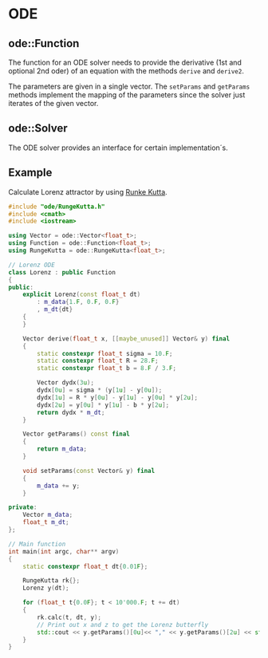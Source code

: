# ODE

## ode::Function

The function for an ODE solver needs to provide the derivative (1st and optional 2nd oder) of an equation with the methods `derive` and `derive2`.

The parameters are given in a single vector. The `setParams` and `getParams` methods implement the mapping of the parameters since the solver just iterates of the given vector.

## ode::Solver

The ODE solver provides an interface for certain implementation´s.

## Example

Calculate Lorenz attractor by using [Runke Kutta](ode/RungeKutta.h).

```cpp
#include "ode/RungeKutta.h"
#include <cmath>
#include <iostream>

using Vector = ode::Vector<float_t>;
using Function = ode::Function<float_t>;
using RungeKutta = ode::RungeKutta<float_t>;

// Lorenz ODE
class Lorenz : public Function
{
public:
    explicit Lorenz(const float_t dt)
        : m_data{1.F, 0.F, 0.F}
        , m_dt{dt}
    {
    }

    Vector derive(float_t x, [[maybe_unused]] Vector& y) final
    {
        static constexpr float_t sigma = 10.F;
        static constexpr float_t R = 28.F;
        static constexpr float_t b = 8.F / 3.F;

        Vector dydx(3u);
        dydx[0u] = sigma * (y[1u] - y[0u]);
        dydx[1u] = R * y[0u] - y[1u] - y[0u] * y[2u];
        dydx[2u] = y[0u] * y[1u] - b * y[2u];
        return dydx * m_dt;
    }

    Vector getParams() const final
    {
        return m_data;
    }

    void setParams(const Vector& y) final
    {
        m_data += y;
    }

private:
    Vector m_data;
    float_t m_dt;
};

// Main function
int main(int argc, char** argv)
{
    static constexpr float_t dt{0.01F};

    RungeKutta rk{};
    Lorenz y(dt);

    for (float_t t{0.0F}; t < 10'000.F; t += dt)
    {
        rk.calc(t, dt, y);
        // Print out x and z to get the Lorenz butterfly
        std::cout << y.getParams()[0u]<< "," << y.getParams()[2u] << std::endl;
    }
}
```
